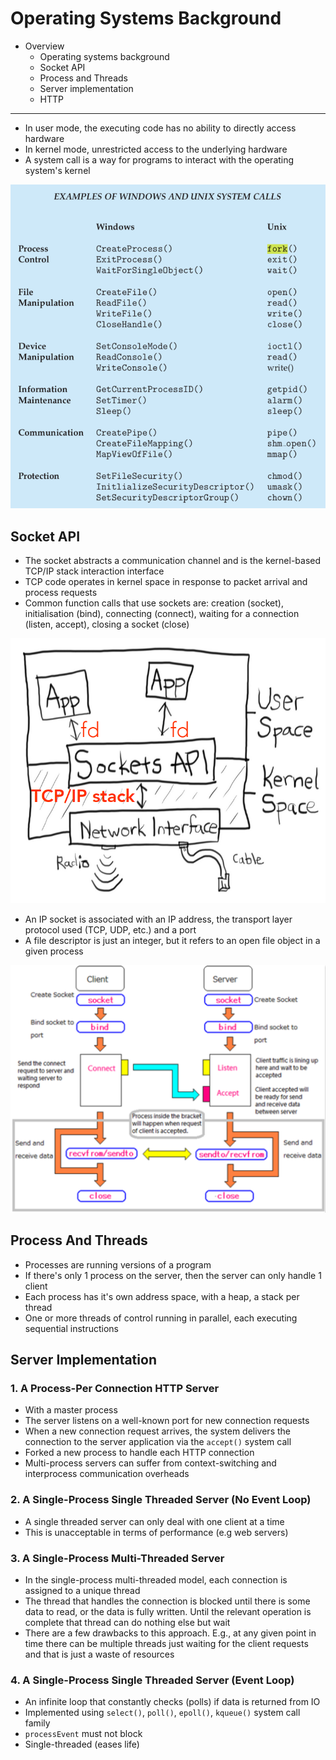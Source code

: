 # Operating Systems Background

- Overview
  - Operating systems background
  - Socket API
  - Process and Threads
  - Server implementation
  - HTTP

---

- In user mode, the executing code has no ability to directly access hardware
- In kernel mode, unrestricted access to the underlying hardware
- A system call is a way for programs to interact with the operating system's kernel

![System Calls](./images/system_calls_example.png)

## Socket API

- The socket abstracts a communication channel and is the kernel-based TCP/IP stack interaction interface
- TCP code operates in kernel space in response to packet arrival and process requests
- Common function calls that use sockets are: creation (socket), initialisation (bind), connecting (connect), waiting for a connection (listen, accept), closing a socket (close)

![Sockets API](./images/sockets_api.png)

- An IP socket is associated with an IP address, the transport layer protocol used (TCP, UDP, etc.) and a port
- A file descriptor is just an integer, but it refers to an open file object in a given process

![Socket Programming](./images/socket_programming.png)

## Process And Threads

- Processes are running versions of a program
- If there's only 1 process on the server, then the server can only handle 1 client
- Each process has it's own address space, with a heap, a stack per thread
- One or more threads of control running in parallel, each executing sequential instructions

## Server Implementation

### 1. A Process-Per Connection HTTP Server

- With a master process
- The server listens on a well-known port for new connection requests
- When a new connection request arrives, the system delivers the connection to the server application via the `accept()` system call
- Forked a new process to handle each HTTP connection
- Multi-process servers can suffer from context-switching and interprocess communication overheads

### 2. A Single-Process Single Threaded Server (No Event Loop)

- A single threaded server can only deal with one client at a time
- This is unacceptable in terms of performance (e.g web servers)

### 3. A Single-Process Multi-Threaded Server

- In the single-process multi-threaded model, each connection is assigned to a unique thread
- The thread that handles the connection is blocked until there is some data to read, or the data is fully written. Until the relevant operation is complete that thread can do nothing else but wait
- There are a few drawbacks to this approach. E.g., at any given point in time there can be multiple threads just waiting for the client requests and that is just a waste of resources

### 4. A Single-Process Single Threaded Server (Event Loop)

- An infinite loop that constantly checks (polls) if data is returned from IO
- Implemented using `select()`, `poll()`, `epoll()`, `kqueue()` system call family
- `processEvent` must not block
- Single-threaded (eases life)
